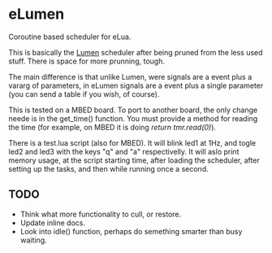 eLumen
======

Coroutine based scheduler for eLua.

This is basically the [Lumen](https://github.com/xopxe/Lumen) scheduler after being pruned from the less used stuff. There is space for more prunning, tough.

The main difference is that unlike Lumen, were signals are a event plus a vararg of parameters, in eLumen signals are a event plus a single parameter (you can send a table if you wish, of course).

This is tested on a MBED board. To port to another board, the only change neede is in the get_time() function. You must provide a method for reading the time (for example, on MBED it is doing  _return tmr.read(0)_).

There is a test.lua script (also for MBED). It will blink led1 at 1Hz, and togle led2 and led3 with the keys "q" and "a" respectivelly. It will aslo print memory usage, at the script starting time, after loading the scheduler, after setting up the tasks, and then while running once a second.


TODO
----

* Think what more functionality to cull, or restore.
* Update inline docs.
* Look into idle() function, perhaps do semething smarter than busy waiting.



